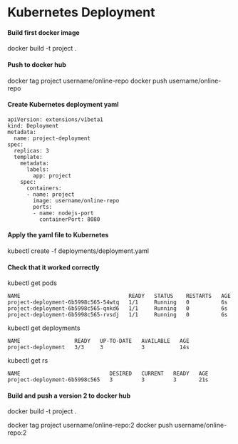 # Kubernetes Deployment #

#### Build first docker image ####
docker build -t project .

#### Push to docker hub ####
docker tag project username/online-repo
docker push username/online-repo

#### Create Kubernetes deployment yaml ####

```
apiVersion: extensions/v1beta1
kind: Deployment
metadata:
  name: project-deployment
spec:
  replicas: 3
  template:
    metadata:
      labels:
        app: project
    spec:
      containers:
      - name: project
        image: username/online-repo
        ports:
        - name: nodejs-port
          containerPort: 8080
```

#### Apply the yaml file to Kubernetes ####
kubectl create -f deployments/deployment.yaml

#### Check that it worked correctly ####
kubectl get pods
```
NAME                                  READY   STATUS    RESTARTS   AGE
project-deployment-6b5998c565-54wtq   1/1     Running   0          6s
project-deployment-6b5998c565-qnkd6   1/1     Running   0          6s
project-deployment-6b5998c565-rvsdj   1/1     Running   0          6s
```
kubectl get deployments
```
NAME                 READY   UP-TO-DATE   AVAILABLE   AGE
project-deployment   3/3     3            3           14s
```
kubectl get rs
```
NAME                            DESIRED   CURRENT   READY   AGE
project-deployment-6b5998c565   3         3         3       21s
```
#### Build and push a version 2 to docker hub ####
docker build -t project .

docker tag project username/online-repo:2
docker push username/online-repo:2
